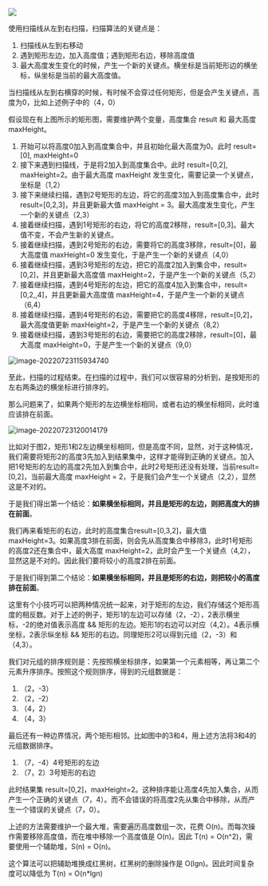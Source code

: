 ![](https://pic-1302575189.cos.ap-guangzhou.myqcloud.com/mcr/20220721223142.png)

使用扫描线从左到右扫描，扫描算法的关键点是：
1. 扫描线从左到右移动
2. 遇到矩形左边，加入高度值；遇到矩形右边，移除高度值
3. 最大高度发生变化的时候，产生一个新的关键点。横坐标是当前矩形边的横坐标，纵坐标是当前的最大高度值。

当扫描线从左到右横穿的时候，有时候不会穿过任何矩形，但是会产生关键点，高度为0，比如上述例子中的（4，0）

假设现在有上图所示的矩形图，需要维护两个变量，高度集合 result 和 最大高度 maxHeight。

1. 开始可以将高度0加入到高度集合中，并且初始化最大高度为0。此时 result=[0], maxHeight=0
2. 接下来遇到扫描线，于是将2加入到高度集合中。此时 result=[0,2], maxHeight=2。由于最大高度 maxHeight 发生变化，需要记录一个关键点，坐标是（1,2）
3. 接下来继续扫描，遇到2号矩形的左边，将它的高度3加入到高度集合中，此时 result=[0,2,3]，并且更新最大值 maxHeight = 3。最大高度发生变化，产生一个新的关键点（2,3）
4. 接着继续扫描，遇到1号矩形的右边，将它的高度2移除，result=[0,3]。最大值不变，不会产生新的关键点。
5. 接着继续扫描，遇到2号矩形的右边，需要将它的高度3移除，result=[0]，最大高度值 maxHeight=0 发生变化，于是产生一个新的关键点（4,0）
6. 接着继续扫描，遇到3号矩形的左边，把它的高度2加入到集合中，result=[0,2]，并且更新最大高度值 maxHeight=2，于是产生一个新的关键点（5,2）
7. 接着继续扫描，遇到4号矩形的左边，把它的高度4加入到集合中，result=[0,2,,4]，并且更新最大高度值 maxHeight=4，于是产生一个新的关键点（6,4）
8. 接着继续扫描，遇到4号矩形的右边，需要把它的高度4移除，result=[0,2]，最大高度值更新 maxHeight=2，于是产生一个新的关键点（8,2）
9. 接着继续扫描，遇到3号矩形的右边，需要把它的高度2移除，result=[0]，最大高度 maxHeight=0，于是产生一个新的关键点（9,0）

![image-20220723115934740](https://pic-1302575189.cos.ap-guangzhou.myqcloud.com/mcr/20220723115942.png)

至此，扫描的过程结束。在扫描的过程中，我们可以很容易的分析到，是按矩形的左右两条边的横坐标进行排序的。

那么问题来了，如果两个矩形的左边横坐标相同，或者右边的横坐标相同，此时谁应该排在前面。

![image-20220723120014179](https://pic-1302575189.cos.ap-guangzhou.myqcloud.com/mcr/20220723120014.png)

比如对于图2，矩形1和2左边横坐标相同，但是高度不同，显然，对于这种情况，我们需要将矩形2的高度3先加入到结果集中，这样才能得到正确的关键点。加入把1号矩形的左边的高度2先加入到集合中，此时2号矩形还没有处理，当前result=[0,2]，当前最大高度 maxHeight = 2，于是我们会产生一个关键点（2,2），显然这是不对的。

于是我们得出第一个结论：**如果横坐标相同，并且是矩形的左边，则把高度大的排在前面**。

我们再来看矩形的右边，此时的高度集合result=[0,3,2]，最大值 maxHeight=3。如果高度3排在前面，则会先从高度集合中移除3，此时1号矩形的高度2还在集合中，最大高度 maxHeight=2，此时会产生一个关键点（4,2），显然这是不对的。因此我们要将较小的高度2排在前面。

于是我们得到第二个结论：**如果横坐标相同，并且是矩形的右边，则把较小的高度排在前面**。

这里有个小技巧可以把两种情况统一起来，对于矩形的左边，我们存储这个矩形高度的相反数。对于上述的例子，矩形1的左边可以存储（2，-2），2表示横坐标，-2的绝对值表示高度 && 矩形的左边。矩形1的右边可以对应（4,2）。4表示横坐标，2表示纵坐标 && 矩形的右边。同理矩形2可以得到元组（2，-3）和（4,3）。

我们对元组的排序规则是：先按照横坐标排序，如果第一个元素相等，再让第二个元素升序排序。按照这个规则排序，得到的元组数据是：

1. （2，-3）
2. （2，-2）
3. （4，2）
4. （4，3）

最后还有一种边界情况，两个矩形相邻。比如图中的3和4，用上述方法将3和4的元组数据排序。

1. （7，-4）4号矩形的左边
2. （7，2）3号矩形的右边

此时结果集 result=[0,2]，maxHeight=2。这种排序能让高度4先加入集合，从而产生一个正确的关键点（7，4）。而不会错误的将高度2先从集合中移除，从而产生一个错误的关键点（7，0）。

上述的方法需要维护一个最大堆，需要遍历高度数组一次，花费 O(n)。而每次操作需要移除高度值，而在堆中移除一个高度值是 O(n)。因此 T(n) = O(n^2)，需要使用一个辅助堆，S(n) = O(n)。

这个算法可以把辅助堆换成红黑树，红黑树的删除操作是 O(lgn)。因此时间复杂度可以降低为 T(n) = O(n*lgn) 

